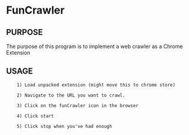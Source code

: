 FunCrawler
===========

PURPOSE
-------
The purpose of this program is to implement a web crawler as a Chrome Extension

USAGE
-------------
		1) Load unpacked extension (might move this to chrome store)
		
		2) Navigate to the URL you want to crawl.

		3) Click on the funCrawler icon in the browser

		4) Click start

		5) Click stop when you've had enough